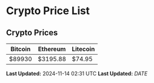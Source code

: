 # Crypto Price List

## Crypto Prices
| Bitcoin | Ethereum | Litecoin |
| ------- | -------- | -------- |
| $89930 | $3195.88 | $74.95 |
**Last Updated:** 2024-11-14 02:31 UTC
**Last Updated:** $DATE$
